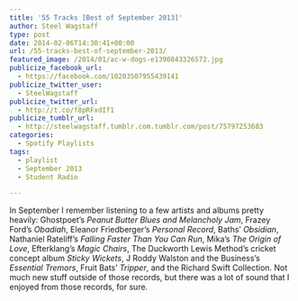 ```yaml
---
title: '55 Tracks [Best of September 2013]'
author: Steel Wagstaff
type: post
date: 2014-02-06T14:30:41+00:00
url: /55-tracks-best-of-september-2013/
featured_image: /2014/01/ac-w-dogs-e1390843326572.jpg
publicize_facebook_url:
  - https://facebook.com/10203507955439141
publicize_twitter_user:
  - SteelWagstaff
publicize_twitter_url:
  - http://t.co/f8pRFxdIf1
publicize_tumblr_url:
  - http://steelwagstaff.tumblr.com.tumblr.com/post/75797253683
categories:
  - Spotify Playlists
tags:
  - playlist
  - September 2013
  - Student Radio

---
```

In September I remember listening to a few artists and albums pretty heavily: Ghostpoet&#8217;s _Peanut Butter Blues and Melancholy Jam_, Frazey Ford&#8217;s _Obadiah_, Eleanor Friedberger&#8217;s _Personal Record_, Baths&#8217; _Obsidian_, Nathaniel Rateliff&#8217;s _Falling Faster Than You Can Run_, Mika&#8217;s _The Origin of Love_, Efterklang&#8217;s _Magic Chairs_, The Duckworth Lewis Method&#8217;s cricket concept album _Sticky Wickets_, J Roddy Walston and the Business&#8217;s _Essential Tremors_, Fruit Bats&#8217; _Tripper_, and the Richard Swift Collection. Not much new stuff outside of those records, but there was a lot of sound that I enjoyed from those records, for sure.